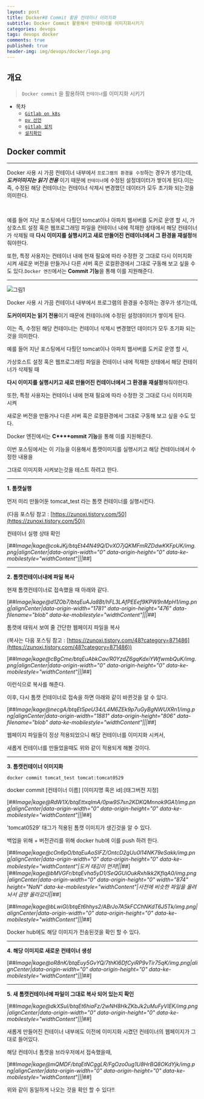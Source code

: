 ```yaml
---
layout: post
title: Docker#8 Commit 활용 컨테이너 이미지화
subtitle: Docker Commit 활용해서 컨테이너를 이미지화시키기
categories: devops
tags: devops docker
comments: true
published: true
header-img: img/devops/docker/logo.png
---
```


## 개요
> `Docker commit` 을 활용하여 `컨테이너`를 이미지화 시키기 
  
- 목차
	- [`Gitlab on k8s`](#h2-idgitlab-on-k8s-342gitlab-on-k8sh2)
	- [`pv 선언`](#1-persistent-volume퍼시스턴트-볼륨-선언)
	- [`gitlab 설치`](#2-gitlab-설치)
	- [`설치확인`](#3-정상-설치-확인)
  
## Docker commit
---
Docker 사용 시 가끔 컨테이너 내부에서 `프로그램의 환경을 수정`하는 경우가 생기는데, _**도커이미지는 읽기 전용**_ 이기 때문에 `컨테이너`에 수정된 설정데이터가 쌓이게 된다.이는 즉, 수정된 해당 컨테이너는 컨테이너 삭제시 변경했던 데이터가 모두 초기화 되는것을 의미한다.


<br>

예를 들어 지난 포스팅에서 다뤘던 tomcat이나 아파치 웹서버를 도커로 운영 할 시, 가상호스트 설정 혹은 웹프로그래밍 파일을 컨테이너 내에 적재한 상태에서 해당 컨테이너가 삭제될 때 **다시 이미지를 실행시키고 새로 만들어진 컨테이너에서 그 환경을 재설정**해줘야한다.

또한, 특정 사용자는 컨테이너 내에 현재 필요에 따라 수정한 것 그대로 다시 이미지화 시켜 새로운 버전을 만들거나 다른 서버 혹은 로컬환경에서 그대로 구동해 보고 싶을 수도 있다.`Docker 엔진`에서는 **Commit 기능**을 통해 이를 지원해준다.

---


![그림1](https://cdn.jsdelivr.net/gh/zunoxi/zunoxi.github.io/assets/img/devops/docker/commit/1.png)

Docker 사용 시 가끔 컨테이너 내부에서 프로그램의 환경을 수정하는 경우가 생기는데,

**도커이미지는 읽기 전용**이기 때문에 컨테이너에 수정된 설정데이터가 쌓이게 된다.

이는 즉, 수정된 해당 컨테이너는 컨테이너 삭제시 변경했던 데이터가 모두 초기화 되는것을 의미한다.

예를 들어 지난 포스팅에서 다뤘던 tomcat이나 아파치 웹서버를 도커로 운영 할 시, 

가상호스트 설정 혹은 웹프로그래밍 파일을 컨테이너 내에 적재한 상태에서 해당 컨테이너가 삭제될 때

**다시 이미지를 실행시키고 새로 만들어진 컨테이너에서 그 환경을 재설정**해줘야한다.

또한, 특정 사용자는 컨테이너 내에 현재 필요에 따라 수정한 것 그대로 다시 이미지화 시켜 

새로운 버전을 만들거나 다른 서버 혹은 로컬환경에서 그대로 구동해 보고 싶을 수도 있다.

Docker 엔진에서는 **C****ommit 기능**을 통해 이를 지원해준다.

이번 포스팅에서는 이 기능을 이용해서 톰캣이미지를 실행시키고 해당 컨테이너에서 수정한 내용을

그대로 이미지화 시켜보는것을 테스트 하려고 한다.

---

**1\. 톰캣실행**

먼저 미리 만들어둔 tomcat\_test 라는 톰캣 컨테이너를 실행시킨다.

(다음 포스팅 참고 : [https://zunoxi.tistory.com/50](https://zunoxi.tistory.com/50))

컨테이너 실행 상태 확인

[##_Image|kage@cokJKj/btqEt44N49Q/DvXO7jQKMFmRZDdwKKFpUK/img.png|alignCenter|data-origin-width="0" data-origin-height="0" data-ke-mobilestyle="widthContent"|||_##]

---

**2\. 톰캣컨테이너내에 파일 복사**

현재 톰캣컨테이너로 접속했을 때 아래와 같다.

[##_Image|kage@d1ZOb7/btqEuAJa8Bt/hFL3LAfPEEef9KPW9nMpH1/img.png|alignCenter|data-origin-width="1781" data-origin-height="476" data-filename="blob" data-ke-mobilestyle="widthContent"|||_##]

톰캣에 태워서 보여 줄 간단한 웹페이지 파일을 복사

(복사는 다음 포스팅 참고 : [https://zunoxi.tistory.com/48?category=871486](https://zunoxi.tistory.com/48?category=871486))

[##_Image|kage@cBgCme/btqEuAbkCav/R0YzdZ6gqKdxiYWfwmbQuK/img.png|alignCenter|data-origin-width="0" data-origin-height="0" data-ke-mobilestyle="widthContent"|||_##]

이런식으로 복사를 해준다.

이후, 다시 톰캣 컨테이너로 접속을 하면 아래와 같이 바뀐것을 알 수 있다.

[##_Image|kage@necgA/btqEt5peU34/L4M6ZEk9p7uGyBgNWUXRn1/img.png|alignCenter|data-origin-width="1881" data-origin-height="806" data-filename="blob" data-ke-mobilestyle="widthContent"|||_##]

웹페이지 파일들이 정상 적용되었으니 해당 컨테이너를 이미지화 시켜서,

새롭게 컨테이너를 만들었을때도 위와 같이 적용되게 해볼 것이다.

---

**3\. 톰캣컨테이너 이미지화**

```
docker commit tomcat_test tomcat:tomcat0529
```

docker commit \[컨테이너 이름\] \[이미지명 혹은 id\]:\[태그버전 지정\]

[##_Image|kage@RdW1X/btqEttxqImA/0pw9S7sn2KDKQMnnok9GA1/img.png|alignCenter|data-origin-width="0" data-origin-height="0" data-ke-mobilestyle="widthContent"|||_##]

'tomcat0529' 태그가 적용된 톰캣 이미지가 생긴것을 알 수 있다.

백업을 위해 + 버전관리를 위해 docker hub에 이를 push 하려 한다.

[##_Image|kage@cOn6pO/btqEuAoSIFZ/OntcD2gUu0l14NK79eSakk/img.png|alignCenter|data-origin-width="0" data-origin-height="0" data-ke-mobilestyle="widthContent"|도커 태깅이 먼저!||_##][##_Image|kage@bMVGFr/btqEvha5yD1/SeQGUiOukRxhIkk2KflqA0/img.png|alignCenter|data-origin-width="0" data-origin-height="0" width="874" height="NaN" data-ke-mobilestyle="widthContent"|사전에 비슷한 파일을 올려놔서 금방 올라갔다||_##]

[##_Image|kage@bLwiGI/btqEt6hhys2/ABrJo7A5kFCChNKdT6J5Tk/img.png|alignCenter|data-origin-width="0" data-origin-height="0" data-ke-mobilestyle="widthContent"|||_##]

Docker hub에도 해당 이미지가 전송된것을 확인 할 수 있다.

---

**4\. 해당 이미지로 새로운 컨테이너 생성**

[##_Image|kage@oR8nK/btqEuy5GvYQ/7thKl6DfCyiRP9vTir75qK/img.png|alignCenter|data-origin-width="0" data-origin-height="0" data-ke-mobilestyle="widthContent"|||_##]

---

**5\. 새 톰캣컨테이너에 파일이 그대로 복사 되어 있는지 확인**

[##_Image|kage@dkXSuI/btqEt6hiaFz/2wNH8HkZKbJk2uMuFyVlEK/img.png|alignCenter|data-origin-width="0" data-origin-height="0" data-ke-mobilestyle="widthContent"|||_##]

새롭게 만들어진 컨테이너 내부에도 이전에 이미지화 시켰던 컨테이너의 웹페이지가 그대로 들어있다.

해당 컨테이너 톰캣을 브라우저에서 접속했을때,

[##_Image|kage@mQMDF/btqEtNCggLR/FgOzo0ug1U8HrBQ8OKdYjk/img.png|alignCenter|data-origin-width="0" data-origin-height="0" data-ke-mobilestyle="widthContent"|||_##]

위와 같이 동일하게 나오는 것을 확인 할 수 있다!!